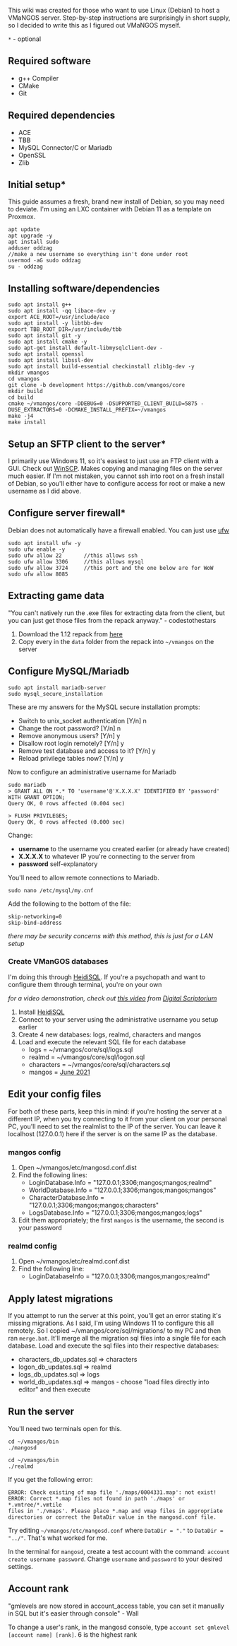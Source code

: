 This wiki was created for those who want to use Linux (Debian) to host a VMaNGOS server. Step-by-step instructions are surprisingly in short supply, so I decided to write this as I figured out VMaNGOS myself.

`*` - optional

## Required software
* g++ Compiler
* CMake
* Git

## Required dependencies
* ACE
* TBB
* MySQL Connector/C or Mariadb
* OpenSSL
* Zlib

## Initial setup*
This guide assumes a fresh, brand new install of Debian, so you may need to deviate. I'm using an LXC container with Debian 11 as a template on Proxmox.

```
apt update
apt upgrade -y
apt install sudo
adduser oddzag
//make a new username so everything isn't done under root
usermod -aG sudo oddzag
su - oddzag

```

## Installing software/dependencies 
```
sudo apt install g++
sudo apt install -qq libace-dev -y
export ACE_ROOT=/usr/include/ace
sudo apt install -y libtbb-dev
export TBB_ROOT_DIR=/usr/include/tbb
sudo apt install git -y
sudo apt install cmake -y
sudo apt-get install default-libmysqlclient-dev -
sudo apt install openssl
sudo apt install libssl-dev
sudo apt install build-essential checkinstall zlib1g-dev -y
mkdir vmangos
cd vmangos
git clone -b development https://github.com/vmangos/core
mkdir build
cd build
cmake ~/vmangos/core -DDEBUG=0 -DSUPPORTED_CLIENT_BUILD=5875 -DUSE_EXTRACTORS=0 -DCMAKE_INSTALL_PREFIX=~/vmangos
make -j4
make install
```

## Setup an SFTP client to the server*
I primarily use Windows 11, so it's easiest to just use an FTP client with a GUI. Check out [WinSCP](https://winscp.net/eng/download.php). Makes copying and managing files on the server much easier. If I'm not mistaken, you cannot ssh into root on a fresh install of Debian, so you'll either have to configure access for root or make a new username as I did above.

## Configure server firewall*
Debian does not automatically have a firewall enabled. You can just use [ufw](https://wiki.debian.org/Uncomplicated%20Firewall%20%28ufw%29)
```
sudo apt install ufw -y
sudo ufw enable -y
sudo ufw allow 22       //this allows ssh
sudo ufw allow 3306     //this allows mysql
sudo ufw allow 3724     //this port and the one below are for WoW
sudo ufw allow 8085
```

## Extracting game data
"You can't natively run the .exe files for extracting data from the client, but you can just get those files from the repack anyway." - codestothestars
1. Download the 1.12 repack from [here](https://www.mediafire.com/?dwr3wcqx90f9xnm)
2. Copy every in the `data` folder from the repack into `~/vmangos` on the server

## Configure MySQL/Mariadb
```
sudo apt install mariadb-server
sudo mysql_secure_installation
```

These are my answers for the MySQL secure installation prompts:
* Switch to unix_socket authentication [Y/n] n
* Change the root password? [Y/n] n
* Remove anonymous users? [Y/n] y
* Disallow root login remotely? [Y/n] y
* Remove test database and access to it? [Y/n] y
* Reload privilege tables now? [Y/n] y

Now to configure an administrative username for Mariadb
```
sudo mariadb
> GRANT ALL ON *.* TO 'username'@'X.X.X.X' IDENTIFIED BY 'password' WITH GRANT OPTION;
Query OK, 0 rows affected (0.004 sec)

> FLUSH PRIVILEGES;
Query OK, 0 rows affected (0.000 sec)
```

Change:
* **username** to the username you created earlier (or already have created)
* **X.X.X.X** to whatever IP you're connecting to the server from
* **password** self-explanatory

You'll need to allow remote connections to Mariadb. 
```
sudo nano /etc/mysql/my.cnf
```
Add the following to the bottom of the file:
```
skip-networking=0
skip-bind-address
```
_there may be security concerns with this method, this is just for a LAN setup_

### Create VManGOS databases
I'm doing this through [HeidiSQL](https://www.heidisql.com/download.php?download=installer). If you're a psychopath and want to configure them through terminal, you're on your own

_for a video demonstration, check out [this video](https://www.youtube.com/watch?v=h3E3wwNN4qM&t=39m49s) from [Digital Scriptorium](https://www.youtube.com/@Digital-Scriptorium)_

1. Install [HeidiSQL](https://www.heidisql.com/download.php?download=installer)
2. Connect to your server using the administrative username you setup earlier
3. Create 4 new databases: logs, realmd, characters and mangos
4. Load and execute the relevant SQL file for each database
   * logs = ~/vmangos/core/sql/logs.sql
   * realmd = ~/vmangos/core/sql/logon.sql
   * characters = ~/vmangos/core/sql/characters.sql
   * mangos = [June 2021](https://github.com/brotalnia/database/raw/master/world_full_14_june_2021.7z)

## Edit your config files
For both of these parts, keep this in mind: if you're hosting the server at a different IP, when you try connecting to it from your client on your personal PC, you'll need to set the realmlist to the IP of the server. You can leave it localhost (127.0.0.1) here if the server is on the same IP as the database.

### mangos config
1. Open ~/vmangos/etc/mangosd.conf.dist
2. Find the following lines:
   * LoginDatabase.Info              = "127.0.0.1;3306;mangos;mangos;realmd"
   * WorldDatabase.Info              = "127.0.0.1;3306;mangos;mangos;mangos"
   * CharacterDatabase.Info          = "127.0.0.1;3306;mangos;mangos;characters"
   * LogsDatabase.Info               = "127.0.0.1;3306;mangos;mangos;logs"
3. Edit them appropriately; the first `mangos` is the username, the second is your password

### realmd config
1. Open ~/vmangos/etc/realmd.conf.dist
2. Find the following line:
   * LoginDatabaseInfo = "127.0.0.1;3306;mangos;mangos;realmd"

## Apply latest migrations
If you attempt to run the server at this point, you'll get an error stating it's missing migrations. As I said, I'm using Windows 11 to configure this all remotely. So I copied ~/vmangos/core/sql/migrations/ to my PC and then ran `merge.bat`. It'll merge all the migration sql files into a single file for each database. Load and execute the sql files into their respective databases: 
* characters_db_updates.sql => characters
* logon_db_updates.sql => realmd
* logs_db_updates.sql => logs
* world_db_updates.sql => mangos - choose "load files directly into editor" and then execute

## Run the server
You'll need two terminals open for this. 

```
cd ~/vmangos/bin
./mangosd
```

```
cd ~/vmangos/bin
./realmd
```
If you get the following error:
```
ERROR: Check existing of map file './maps/0004331.map': not exist!
ERROR: Correct *.map files not found in path './maps' or *.vmtree/*.vmtile
files in './vmaps'. Please place *.map and vmap files in appropriate directories or correct the DataDir value in the mangosd.conf file.
```

Try editing `~/vmangos/etc/mangosd.conf` where `DataDir = "."` to `DataDir = "../"`. That's what worked for me.

In the terminal for `mangosd`, create a test account with the command: `account create username password`. Change `username` and `password` to your desired settings.

## Account rank
"gmlevels are now stored in account_access table, you can set it manually in SQL but it's easier through console" - Wall

To change a user's rank, in the mangosd console, type `account set gmlevel [account name] [rank]`. 6 is the highest rank
